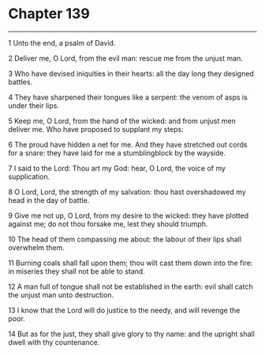 # Chapter 139

***

1 Unto the end, a psalm of David.

2 Deliver me, O Lord, from the evil man: rescue me from the unjust man.

3 Who have devised iniquities in their hearts: all the day long they designed battles.

4 They have sharpened their tongues like a serpent: the venom of asps is under their lips.

5 Keep me, O Lord, from the hand of the wicked: and from unjust men deliver me. Who have proposed to supplant my steps:

6 The proud have hidden a net for me. And they have stretched out cords for a snare: they have laid for me a stumblingblock by the wayside.

7 I said to the Lord: Thou art my God: hear, O Lord, the voice of my supplication.

8 O Lord, Lord, the strength of my salvation: thou hast overshadowed my head in the day of battle.

9 Give me not up, O Lord, from my desire to the wicked: they have plotted against me; do not thou forsake me, lest they should triumph.

10 The head of them compassing me about: the labour of their lips shall overwhelm them.

11 Burning coals shall fall upon them; thou wilt cast them down into the fire: in miseries they shall not be able to stand.

12 A man full of tongue shall not be established in the earth: evil shall catch the unjust man unto destruction.

13 I know that the Lord will do justice to the needy, and will revenge the poor.

14 But as for the just, they shall give glory to thy name: and the upright shall dwell with thy countenance.

